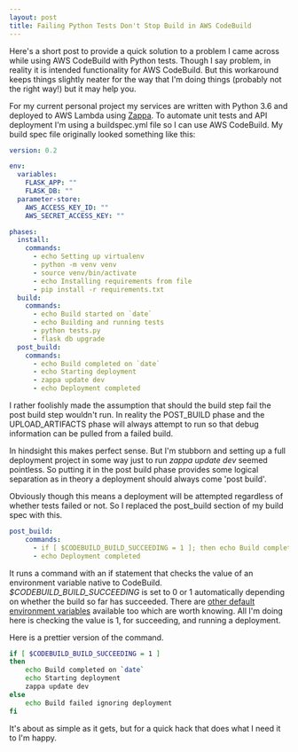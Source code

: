 ```yaml
---
layout: post
title: Failing Python Tests Don't Stop Build in AWS CodeBuild
---
```


Here's a short post to provide a quick solution to a problem I came across while using AWS CodeBuild with Python tests. Though I say problem, in reality it is intended functionality for AWS CodeBuild. But this workaround keeps things slightly neater for the way that I'm doing things (probably not the right way!) but it may help you.

For my current personal project my services are written with Python 3.6 and deployed to AWS Lambda using [Zappa](https://github.com/Miserlou/Zappa). To automate unit tests and API deployment I'm using a buildspec.yml file so I can use AWS CodeBuild. My build spec file originally looked something like this:

```yaml
version: 0.2

env:
  variables:
    FLASK_APP: ""
    FLASK_DB: ""
  parameter-store:
    AWS_ACCESS_KEY_ID: ""
    AWS_SECRET_ACCESS_KEY: ""

phases:
  install:
    commands:
      - echo Setting up virtualenv
      - python -m venv venv
      - source venv/bin/activate
      - echo Installing requirements from file
      - pip install -r requirements.txt
  build:
    commands:
      - echo Build started on `date`
      - echo Building and running tests
      - python tests.py
      - flask db upgrade
  post_build:
    commands:
      - echo Build completed on `date`
      - echo Starting deployment
      - zappa update dev
      - echo Deployment completed
```

I rather foolishly made the assumption that should the build step fail the post build step wouldn't run. In reality the POST_BUILD phase and the UPLOAD_ARTIFACTS phase will always attempt to run so that debug information can be pulled from a failed build.

In hindsight this makes perfect sense. But I'm stubborn and setting up a full deployment project in some way just to run *zappa update dev* seemed pointless. So putting it in the post build phase provides some logical separation as in theory a deployment should always come 'post build'.

Obviously though this means a deployment will be attempted regardless of whether tests failed or not. So I replaced the post_build section of my build spec with this.

```yaml
post_build:
    commands:
      - if [ $CODEBUILD_BUILD_SUCCEEDING = 1 ]; then echo Build completed on `date`; echo Starting deployment; zappa update dev; else echo Build failed ignoring deployment; fi
      - echo Deployment completed
```

It runs a command with an if statement that checks the value of an environment variable native to CodeBuild. *$CODEBUILD_BUILD_SUCCEEDING* is set to 0 or 1 automatically depending on whether the build so far has succeeded. There are [other default environment variables](https://docs.aws.amazon.com/codebuild/latest/userguide/build-env-ref-env-vars.html) available too which are worth knowing. All I'm doing here is checking the value is 1, for succeeding, and running a deployment.

Here is a prettier version of the command.

```bash
if [ $CODEBUILD_BUILD_SUCCEEDING = 1 ]
then 
    echo Build completed on `date` 
    echo Starting deployment 
    zappa update dev 
else 
    echo Build failed ignoring deployment 
fi
```

It's about as simple as it gets, but for a quick hack that does what I need it to I'm happy.